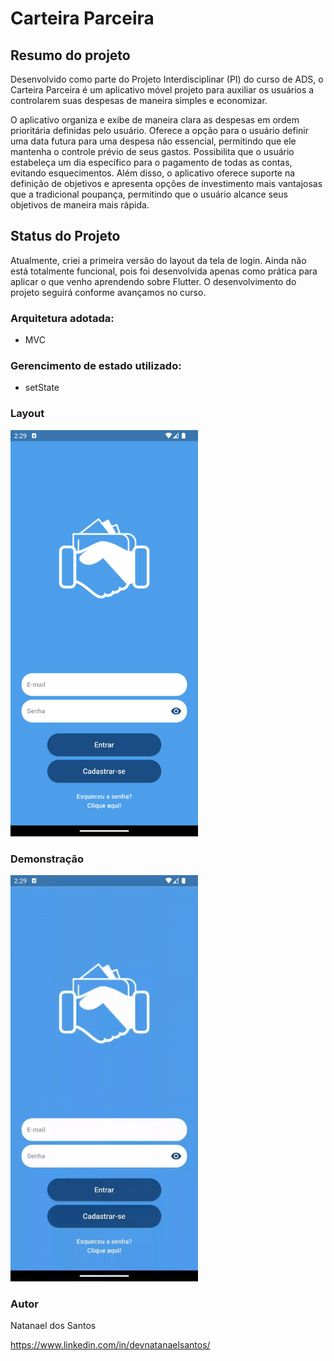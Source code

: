 # Carteira Parceira

## Resumo do projeto
Desenvolvido como parte do Projeto Interdisciplinar (PI) do curso de ADS, o Carteira Parceira é um aplicativo móvel projeto para auxiliar os usuários a controlarem suas despesas de maneira simples e economizar.

O aplicativo organiza e exibe de maneira clara as despesas em ordem prioritária definidas pelo usuário. Oferece a opção para o usuário definir uma data futura para uma despesa não essencial, permitindo que ele mantenha o controle prévio de seus gastos. Possibilita que o usuário estabeleça um dia específico para o pagamento de todas as contas, evitando esquecimentos. Além disso, o aplicativo oferece suporte na definição de objetivos e apresenta opções de investimento mais vantajosas que a tradicional poupança, permitindo que o usuário alcance seus objetivos de maneira mais rápida.

## Status do Projeto
Atualmente, criei a primeira versão do layout da tela de login. Ainda não está totalmente funcional, pois foi desenvolvida apenas como prática para aplicar o que venho aprendendo sobre Flutter. O desenvolvimento do projeto seguirá conforme avançamos no curso.

### Arquitetura adotada:
- MVC

### Gerencimento de estado utilizado:
- setState

### Layout
<img src="https://github.com/devnatanaelsantos/assets/blob/main/login1.png" width=300 height='650'>

### Demonstração
<img src="https://github.com/devnatanaelsantos/assets/blob/main/login_gif.gif" width=300 height='650'>

### Autor
Natanael dos Santos

https://www.linkedin.com/in/devnatanaelsantos/ 


